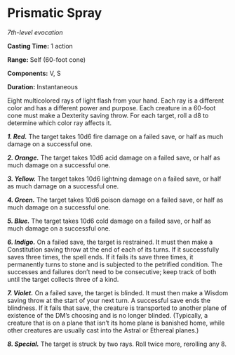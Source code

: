 <title>Prismatic Spray</title>

# Prismatic Spray

_7th-level evocation_

**Casting Time:** 1 action

**Range:** Self (60-foot cone)

**Components:** V, S

**Duration:** Instantaneous

Eight multicolored rays of light flash from
your hand. Each ray is a different color and
has a different power and purpose. Each
creature in a 60-foot cone must make a
Dexterity saving throw. For each target, roll
a d8 to determine which color ray affects it.

_**1. Red.**_ The target takes 10d6 fire
damage on a failed save, or half as much
damage on a successful one.

_**2. Orange.**_ The target takes 10d6 acid
damage on a failed save, or half as much
damage on a successful one.

_**3. Yellow.**_ The target takes 10d6
lightning damage on a failed save, or half as
much damage on a successful one.

_**4. Green.**_ The target takes 10d6 poison
damage on a failed save, or half as much
damage on a successful one.

_**5. Blue.**_ The target takes 10d6 cold
damage on a failed save, or half as much
damage on a successful one.

_**6. Indigo.**_ On a failed save, the target
is restrained. It must then make a
Constitution saving throw at the end of each
of its turns. If it successfully saves three
times, the spell ends. If it fails its save
three times, it permanently turns to stone
and is subjected to the petrified condition.
The successes and failures don’t need to be
consecutive; keep track of both until the
target collects three of a kind.

_**7. Violet.**_ On a failed save, the target
is blinded. It must then make a Wisdom saving
throw at the start of your next turn. A
successful save ends the blindness. If it
fails that save, the creature is transported
to another plane of existence of the DM’s
choosing and is no longer blinded.
(Typically, a creature that is on a plane
that isn’t its home plane is banished home,
while other creatures are usually cast into
the Astral or Ethereal planes.)

_**8. Special.**_ The target is struck by two
rays. Roll twice more, rerolling any 8.



